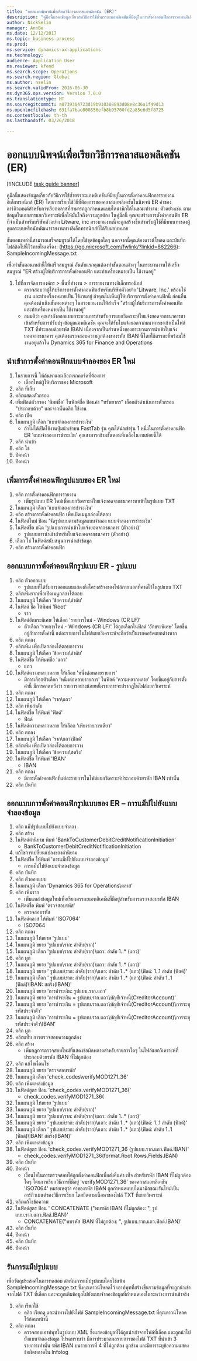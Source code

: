 ```yaml
--- 
title: "ออกแบบนิพจน์เพื่อเรียกวิธีการคลาสแอพลิเคชัน (ER)"
description: "คู่มือนี้แสดงข้อมูลเกี่ยวกับวิธีการใช้ซ้ำตรรกะแอพลิเคชันที่มีอยู่ในการตั้งค่าคอนฟิกการรายงานอิเล็กทรอนิกส์ (ER) โดยการเรียกใช้วิธีที่ต้องการของคลาสแอพลิเคชันในนิพจน์ ER"
author: NickSelin
manager: AnnBe
ms.date: 12/12/2017
ms.topic: business-process
ms.prod: 
ms.service: dynamics-ax-applications
ms.technology: 
audience: Application User
ms.reviewer: kfend
ms.search.scope: Operations
ms.search.region: Global
ms.author: nselin
ms.search.validFrom: 2016-06-30
ms.dyn365.ops.version: Version 7.0.0
ms.translationtype: HT
ms.sourcegitcommit: a0739304723d19b910388893d08e8c36a1f49d13
ms.openlocfilehash: 631fa7bae808856efb8b95700fd2a85e6d5f8725
ms.contentlocale: th-th
ms.lasthandoff: 03/26/2018

---
```

# <a name="design-expressions-to-call-application-class-methods-er"></a>ออกแบบนิพจน์เพื่อเรียกวิธีการคลาสแอพลิเคชัน (ER)

[!INCLUDE [task guide banner](../../includes/task-guide-banner.md)]

คู่มือนี้แสดงข้อมูลเกี่ยวกับวิธีการใช้ซ้ำตรรกะแอพลิเคชันที่มีอยู่ในการตั้งค่าคอนฟิกการรายงานอิเล็กทรอนิกส์ (ER) โดยการเรียกใช้วิธีที่ต้องการของคลาสแอพลิเคชันในนิพจน์ ER ค่าของอาร์กิวเมนต์สำหรับการเรียกคลาสที่สามารถถูกกำหนดแบบไดนามิกได้ในขณะทำงาน: ตัวอย่างเช่น ตามข้อมูลในเอกสารแยกวิเคราะห์เพื่อให้มั่นใจถึงความถูกต้อง ในคู่มือนี้ คุณจะสร้างการตั้งค่าคอนฟิก ER ที่จำเป็นสำหรับบริษัทตัวอย่าง Litware, inc กระบวนงานนี้จะถูกสร้างขึ้นสำหรับผู้ใช้ที่มีบทบาทของผู้ดูแลระบบหรือนักพัฒนารายงานทางอิเล็กทรอนิกส์ที่ได้รับมอบหมาย 

ขั้นตอนเหล่านี้สามารถเสร็จสมบูรณ์ได้โดยใช้ชุดข้อมูลใดๆ นอกจากนี้คุณต้องดาวน์โหลด และบันทึกไฟล์ต่อไปนี้ไว้ภายในเครื่อง: (https://go.microsoft.com/fwlink/?linkid=862266): SampleIncomingMessage.txt

เพื่อทำขั้นตอนเหล่านี้ให้เสร็จสมบูรณ์ อันดับแรกคุณต้องทำขั้นตอนต่างๆ ในกระบวนงานให้เสร็จสมบูรณ์ "ER สร้างผู้ให้บริการการตั้งค่าคอนฟิก และทำเครื่องหมายเป็น ใช้งานอยู่"

1. ไปที่การจัดการองค์กร > พื้นที่ทำงาน > การรายงานทางอิเล็กทรอนิกส์
    * ตรวจสอบว่าผู้ให้บริการการตั้งค่าคอนฟิกสำหรับบริษัทตัวอย่าง 'Litware, Inc.' พร้อมใช้งาน และทำเครื่องหมายเป็น ใช้งานอยู่ ถ้าคุณไม่เห็นผู้ให้บริการการตั้งค่าคอนฟิกนี้ ก่อนอื่นคุณต้องดำเนินขั้นตอนต่างๆ ในกระบวนงานให้สำเร็จ "สร้างผู้ให้บริการการตั้งค่าคอนฟิก และทำเครื่องหมายเป็น ใช้งานอยู่"   
    * สมมติว่า คุณกำลังออกแบบกระบวนการสำหรับการแยกวิเคราะห์ใบแจ้งยอดจากธนาคารขาเข้าสำหรับการปรับปรุงข้อมูลแอพลิเคชัน คุณจะได้รับใบแจ้งยอดจากธนาคารขาเข้าเป็นไฟล์ TXT ที่ประกอบด้วยรหัส IBAN เนื่องจากเป็นส่วนหนึ่งของกระบวนการนำเข้าใบแจ้งยอดจากธนาคาร คุณต้องตรวจสอบความถูกต้องของรหัส IBAN นี้โดยใช้ตรรกะที่พร้อมใช้งานอยู่แล้วใน Dynamics 365 for Finance and Operations   

## <a name="import-a-new-er-model-configuration"></a>นำเข้าการตั้งค่าคอนฟิกแบบจำลองของ ER ใหม่
1. ในรายการนี้ ให้ค้นหาและเลือกเรกคอร์ดที่ต้องการ
    * เลือกไทล์ผู้ให้บริการของ Microsoft  
2. คลิก ที่เก็บ
3. คลิกแสดงตัวกรอง
4. เพิ่มฟิลด์ตัวกรอง 'พิมพ์ชื่อ' ในฟิลด์ชื่อ ป้อนค่า "ทรัพยากร" เลือกตัวดำเนินการตัวกรอง "ประกอบด้วย" และจากนั้นคลิก ใช้งาน
5. คลิก เปิด
6. ในแผนภูมิ เลือก 'แบบจำลองการชำระเงิน'
    * ถ้าไม่ได้เปิดใช้งานปุ่มนำเข้าบน FastTab รุ่น คุณได้นำเข้ารุ่น 1 หนึ่งในการตั้งค่าคอนฟิก ER 'แบบจำลองการชำระเงิน' คุณสามารถข้ามขั้นตอนที่เหลือในงานย่อยนี้ได้   
7. คลิก นำเข้า
8. คลิก ใช่
9. ปิดหน้า
10. ปิดหน้า

## <a name="add-a-new-er-format-configuration"></a>เพิ่มการตั้งค่าคอนฟิกรูปแบบของ ER ใหม่
1. คลิก การตั้งค่าคอนฟิกการรายงาน
    * เพิ่มรูปแบบ ER ใหม่เพื่อแยกวิเคราะห์ใบแจ้งยอดจากธนาคารขาเข้าในรูปแบบ TXT  
2. ในแผนภูมิ เลือก 'แบบจำลองการชำระเงิน'
3. คลิก สร้างการตั้งค่าคอนฟิก เพื่อเปิดเมนูกล่องโต้ตอบ
4. ในฟิลด์ใหม่ ป้อน 'จัดรูปแบบตามข้อมูลแบบจำลอง แบบจำลองการชำระเงิน'
5. ในฟิลด์ชื่อ ชนิด 'รูปแบบการนำเข้าใบแจ้งยอดจากธนาคาร (ตัวอย่าง)'
    * รูปแบบการนำเข้าสำหรับใบแจ้งยอดจากธนาคาร (ตัวอย่าง)  
6. เลือก ใช่ ในฟิลด์สนับสนุนการนำเข้าข้อมูล
7. คลิก สร้างการตั้งค่าคอนฟิก

## <a name="design-the-er-format-configuration---format"></a>ออกแบบการตั้งค่าคอนฟิกรูปแบบ ER - รูปแบบ
1. คลิก ตัวออกแบบ
    * รูปแบบที่ได้รับการออกแบบแสดงถึงโครงสร้างของไฟล์ภายนอกที่คาดไว้ในรูปแบบ TXT  
2. คลิกเพิ่มรากเพื่อเปิดเมนูกล่องโต้ตอบ
3. ในแผนภูมิ ให้เลือก 'ข้อความ\ลำดับ'
4. ในฟิลด์ ชื่อ ให้พิมพ์ 'Root'
    * ราก  
5. ในฟิลด์อักขระพิเศษ ให้เลือก 'รายการใหม่ - Windows (CR LF)'
    * ตัวเลือก 'รายการใหม่ - Windows (CR LF)' ได้ถูกเลือกในฟิลด์ ‘อักขระพิเศษ’ โดยขึ้นอยู่กับการตั้งค่านี้ แต่ละรายการในไฟล์แยกวิเคราะห์จะถือว่าเป็นเรกคอร์ดแยกต่างหาก  
6. คลิก ตกลง
7. คลิกเพิ่ม เพื่อเปิดกล่องโต้ตอบการวาง
8. ในแผนภูมิ ให้เลือก 'ข้อความ\ลำดับ'
9. ในฟิลด์ชื่อ ให้พิมพ์ชื่อ 'แถว'
    * แถว  
10. ในฟิลด์ความหลากหลาย ให้เลือก 'หนึ่งต่อหลายรายการ'
    * มีการเลือกตัวเลือก 'หนึ่งต่อหลายรายการ' ในฟิลด์ 'ความหลากหลาย' โดยขึ้นอยู่กับการตั้งค่านี้ มีการคาดหวังว่า รายการอย่างน้อยหนึ่งรายการจะปรากฏในไฟล์แยกวิเคราะห์  
11. คลิก ตกลง
12. ในแผนภูมิ ให้เลือก 'ราก\แถว'
13. คลิก เพิ่มลำดับ
14. ในฟิลด์ชื่อ ให้พิมพ์ 'ฟิลด์'
    * ฟิลด์  
15. ในฟิลด์ความหลากหลาย ให้เลือก 'เพียงรายการเดียว'
16. คลิก ตกลง
17. ในแผนภูมิ ให้เลือก 'ราก\แถว\ฟิลด์'
18. คลิกเพิ่ม เพื่อเปิดกล่องโต้ตอบการวาง
19. ในแผนภูมิ ให้เลือก 'ข้อความ\สตริง'
20. ในฟิลด์ชื่อ ให้พิมพ์ 'IBAN'
    * IBAN  
21. คลิก ตกลง
    * มีการตั้งค่าคอนฟิกที่แต่ละรายการในไฟล์แยกวิเคราะห์ประกอบด้วยรหัส IBAN เท่านั้น  
22. คลิก บันทึก

## <a name="design-the-er-format-configuration--mapping-to-data-model"></a>ออกแบบการตั้งค่าคอนฟิกรูปแบบของ ER – การแม็ปไปยังแบบจำลองข้อมูล
1. คลิก แม็ปรูปแบบไปยังแบบจำลอง
2. คลิก สร้าง
3. ในฟิลด์คำนิยาม พิมพ์ 'BankToCustomerDebitCreditNotificationInitiation'
    * BankToCustomerDebitCreditNotificationInitiation  
4. แก้ไขการเปลี่ยนแปลงของคำนิยาม
5. ในฟิลด์ชื่อ ให้พิมพ์ 'การแม็ปไปยังแบบจำลองข้อมูล'
    * การแม็ปไปยังแบบจำลองข้อมูล  
6. คลิก บันทึก
7. คลิก ตัวออกแบบ
8. ในแผนภูมิ เลือก 'Dynamics 365 for Operations\คลาส'
9. คลิก เพิ่มราก
    * เพิ่มแหล่งข้อมูลใหม่เพื่อเรียกตรรกะแอพลิเคชันที่มีอยู่สำหรับการตรวจสอบรหัส IBAN  
10. ในฟิลด์ชื่อ พิมพ์ 'ตรวจสอบรหัส'
    * ตรวจสอบรหัส  
11. ในฟิลด์คลาส ให้พิมพ์ 'ISO7064'
    * ISO7064  
12. คลิก ตกลง
13. ในแผนภูมิ ให้ขยาย 'รูปแบบ'
14. ในแผนภูมิ ขยาย 'รูปแบบ\ราก: ลำดับ(ราก)'
15. ในแผนภูมิ เลือก 'รูปแบบ\ราก: ลำดับ(ราก)\แถว: ลำดับ 1..* (แถว)'
16. คลิก ผูก
17. ในแผนภูมิ ขยาย 'รูปแบบ\ราก: ลำดับ(ราก)\แถว: ลำดับ 1..* (แถว)'
18. ในแผนภูมิ ขยาย ' รูปแบบ\ราก: ลำดับ(ราก)\แถว: ลำดับ 1..* (แถว)\ฟิลด์: 1..1 ลำดับ (ฟิลด์)'
19. ในแผนภูมิ เลือก ' รูปแบบ\ราก: ลำดับ(ราก)\แถว: ลำดับ 1..* (แถว)\ฟิลด์: ลำดับ 1..1 (ฟิลด์)\IBAN: สตริง(IBAN)'
20. ในแผนภูมิ ขยาย 'การชำระเงิน: รูปแบบ.ราก.แถว'
21. ในแผนภูมิ ขยาย 'การชำระเงิน = รูปแบบ.ราก.แถว\บัญชีเจ้าหนี้(CreditorAccount)'
22. ในแผนภูมิ ขยาย 'การชำระเงิน = รูปแบบ.ราก.แถว\บัญชีเจ้าหนี้(CreditorAccount)\การระบุรหัสประจำตัว'
23. ในแผนภูมิ เลือก 'การชำระเงิน = รูปแบบ.ราก.แถว\บัญชีเจ้าหนี้(CreditorAccount)\การระบุรหัสประจำตัว\IBAN'
24. คลิก ผูก
25. คลิกแท็บ การตรวจสอบความถูกต้อง
26. คลิก สร้าง
    * เพิ่มกฎการตรวจสอบใหม่ที่แสดงข้อผิดพลาดสำหรับรายการใดๆ ในไฟล์แยกวิเคราะห์ที่ประกอบด้วยรหัส IBAN ที่ไม่ถูกต้อง  
27. คลิก แก้ไขเงื่อนไข
28. ในแผนภูมิ ขยาย 'ตรวจสอบรหัส'
29. ในแผนภูมิ เลือก 'check_codes\verifyMOD1271_36'
30. คลิก เพิ่มแหล่งข้อมูล
31. ในฟิลด์สูตร ป้อน 'check_codes.verifyMOD1271_36('
    * check_codes.verifyMOD1271_36(  
32. ในแผนภูมิ ให้ขยาย 'รูปแบบ'
33. ในแผนภูมิ ขยาย 'รูปแบบ\ราก: ลำดับ(ราก)'
34. ในแผนภูมิ ขยาย 'รูปแบบ\ราก: ลำดับ(ราก)\แถว: ลำดับ 1..* (แถว)'
35. ในแผนภูมิ ขยาย ' รูปแบบ\ราก: ลำดับ(ราก)\แถว: ลำดับ 1..* (แถว)\ฟิลด์: 1..1 ลำดับ (ฟิลด์)'
36. ในแผนภูมิ เลือก ' รูปแบบ\ราก: ลำดับ(ราก)\แถว: ลำดับ 1..* (แถว)\ฟิลด์: ลำดับ 1..1 (ฟิลด์)\IBAN: สตริง(IBAN)'
37. คลิก เพิ่มแหล่งข้อมูล
38. ในฟิลด์สูตร ป้อน 'check_codes.verifyMOD1271_36 (รูปแบบ.ราก.แถว.ฟิลด์.IBAN)'
    * check_codes.verifyMOD1271_36(format.Root.Rows.Fields.IBAN)  
39. คลิก บันทึก
40. ปิดหน้า
    * เงื่อนไขในการตรวจสอบได้ถูกตั้งค่าคอนฟิกเพื่อส่งคืนค่า เท็จ สำหรับรหัส IBAN ที่ไม่ถูกต้องใดๆ โดยการเรียกวิธีการที่มีอยู่ 'verifyMOD1271_36' ของคลาสแอพลิเคชัน 'ISO7064' หมายเหตุว่า ค่าของรหัส IBAN ถูกกำหนดแบบไดนามิกขณะรันไทม์เป็นอาร์กิวเมนต์ของวิธีการเรียก โดยยึดตามเนื้อหาของไฟล์ TXT ที่แยกวิเคราะห์   
41. คลิกแก้ไขข้อความ
42. ในฟิลด์สูตร ป้อน ' CONCATENATE ("พบรหัส IBAN ที่ไม่ถูกต้อง: ", รูปแบบ.ราก.แถว.ฟิลด์.IBAN)'
    * CONCATENATE("พบรหัส IBAN ที่ไม่ถูกต้อง: ", รูปแบบ.ราก.แถว.ฟิลด์.IBAN)'  
43. คลิก บันทึก
44. ปิดหน้า
45. คลิก บันทึก
46. ปิดหน้า

## <a name="run-the-format-mapping"></a>รันการแม็ปรูปแบบ
เพื่อวัตถุประสงค์ในการทดสอบ ดำเนินการแม็ปรูปแบบโดยใช้แฟ้ม SampleIncomingMessage.txt ซึ่งคุณดาวน์โหลดไว้ เอาท์พุทที่สร้างขึ้นรวมข้อมูลที่จะถูกนำเข้าจากไฟล์ TXT ที่เลือก และจะถูกเติมข้อมูลไปยังแบบจำลองข้อมูลที่กำหนดเองในระหว่างการนำเข้าจริง   
1. คลิก เรียกใช้
    * คลิก เรียกดู และนำทางไปยังไฟล์ SampleIncomingMessage.txt ที่คุณดาวน์โหลดไว้ก่อนหน้านี้  
2. คลิก ตกลง
    * ตรวจสอบเอาท์พุทในรูปแบบ XML ซึ่งแสดงข้อมูลที่ได้ถูกนำเข้าจากไฟล์ที่เลือก และถูกนำไปยังแบบจำลองข้อมูล โปรดทราบว่า มีการประมวลผลรายการของไฟล์ TXT ที่นำเข้า 3 รายการเท่านั้น รหัส IBAN บนรายการที่ 4 ที่ไม่ถูกต้อง ถูกข้าม และมีการระบุข้อความแสดงข้อผิดพลาดใน Infolog  


